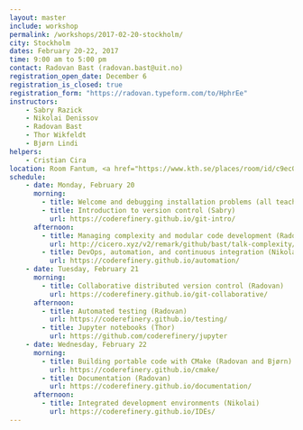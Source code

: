 ```yaml
---
layout: master
include: workshop
permalink: /workshops/2017-02-20-stockholm/
city: Stockholm
dates: February 20-22, 2017
time: 9:00 am to 5:00 pm
contact: Radovan Bast (radovan.bast@uit.no)
registration_open_date: December 6
registration_is_closed: true
registration_form: "https://radovan.typeform.com/to/HphrEe"
instructors:
    - Sabry Razick
    - Nikolai Denissov
    - Radovan Bast
    - Thor Wikfeldt
    - Bjørn Lindi
helpers:
    - Cristian Cira
location: Room Fantum, <a href="https://www.kth.se/places/room/id/c9ec01ab-b536-4be6-b82a-0d52ddadb2e6" target="_blank">Lindstedtsvägen 24, F-building, 5:th floor, KTH Campus</a>.
schedule:
    - date: Monday, February 20
      morning:
        - title: Welcome and debugging installation problems (all teachers)
        - title: Introduction to version control (Sabry)
          url: https://coderefinery.github.io/git-intro/
      afternoon:
        - title: Managing complexity and modular code development (Radovan)
          url: http://cicero.xyz/v2/remark/github/bast/talk-complexity/master/talk.md/
        - title: DevOps, automation, and continuous integration (Nikolai)
          url: https://coderefinery.github.io/automation/
    - date: Tuesday, February 21
      morning:
        - title: Collaborative distributed version control (Radovan)
          url: https://coderefinery.github.io/git-collaborative/
      afternoon:
        - title: Automated testing (Radovan)
          url: https://coderefinery.github.io/testing/
        - title: Jupyter notebooks (Thor)
          url: https://github.com/coderefinery/jupyter
    - date: Wednesday, February 22
      morning:
        - title: Building portable code with CMake (Radovan and Bjørn)
          url: https://coderefinery.github.io/cmake/
        - title: Documentation (Radovan)
          url: https://coderefinery.github.io/documentation/
      afternoon:
        - title: Integrated development environments (Nikolai)
          url: https://coderefinery.github.io/IDEs/
---
```

